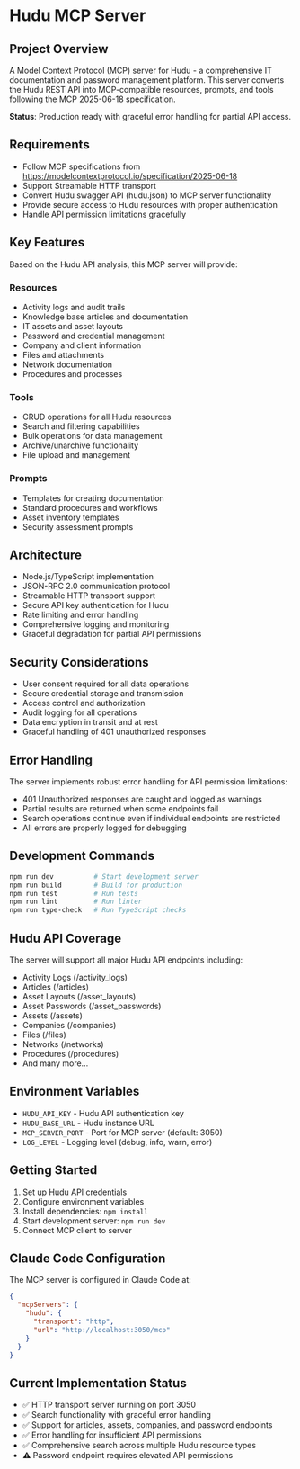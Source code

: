 # Hudu MCP Server

## Project Overview
A Model Context Protocol (MCP) server for Hudu - a comprehensive IT documentation and password management platform. This server converts the Hudu REST API into MCP-compatible resources, prompts, and tools following the MCP 2025-06-18 specification.

**Status**: Production ready with graceful error handling for partial API access.

## Requirements
- Follow MCP specifications from https://modelcontextprotocol.io/specification/2025-06-18
- Support Streamable HTTP transport
- Convert Hudu swagger API (hudu.json) to MCP server functionality
- Provide secure access to Hudu resources with proper authentication
- Handle API permission limitations gracefully

## Key Features
Based on the Hudu API analysis, this MCP server will provide:

### Resources
- Activity logs and audit trails
- Knowledge base articles and documentation
- IT assets and asset layouts
- Password and credential management
- Company and client information
- Files and attachments
- Network documentation
- Procedures and processes

### Tools
- CRUD operations for all Hudu resources
- Search and filtering capabilities
- Bulk operations for data management
- Archive/unarchive functionality
- File upload and management

### Prompts
- Templates for creating documentation
- Standard procedures and workflows
- Asset inventory templates
- Security assessment prompts

## Architecture
- Node.js/TypeScript implementation
- JSON-RPC 2.0 communication protocol
- Streamable HTTP transport support
- Secure API key authentication for Hudu
- Rate limiting and error handling
- Comprehensive logging and monitoring
- Graceful degradation for partial API permissions

## Security Considerations
- User consent required for all data operations
- Secure credential storage and transmission
- Access control and authorization
- Audit logging for all operations
- Data encryption in transit and at rest
- Graceful handling of 401 unauthorized responses

## Error Handling
The server implements robust error handling for API permission limitations:
- 401 Unauthorized responses are caught and logged as warnings
- Partial results are returned when some endpoints fail
- Search operations continue even if individual endpoints are restricted
- All errors are properly logged for debugging

## Development Commands
```bash
npm run dev          # Start development server
npm run build        # Build for production
npm run test         # Run tests
npm run lint         # Run linter
npm run type-check   # Run TypeScript checks
```

## Hudu API Coverage
The server will support all major Hudu API endpoints including:
- Activity Logs (/activity_logs)
- Articles (/articles)
- Asset Layouts (/asset_layouts)
- Asset Passwords (/asset_passwords)
- Assets (/assets)
- Companies (/companies)
- Files (/files)
- Networks (/networks)
- Procedures (/procedures)
- And many more...

## Environment Variables
- `HUDU_API_KEY` - Hudu API authentication key
- `HUDU_BASE_URL` - Hudu instance URL
- `MCP_SERVER_PORT` - Port for MCP server (default: 3050)
- `LOG_LEVEL` - Logging level (debug, info, warn, error)

## Getting Started
1. Set up Hudu API credentials
2. Configure environment variables
3. Install dependencies: `npm install`
4. Start development server: `npm run dev`
5. Connect MCP client to server

## Claude Code Configuration
The MCP server is configured in Claude Code at:
```json
{
  "mcpServers": {
    "hudu": {
      "transport": "http",
      "url": "http://localhost:3050/mcp"
    }
  }
}
```

## Current Implementation Status
- ✅ HTTP transport server running on port 3050
- ✅ Search functionality with graceful error handling
- ✅ Support for articles, assets, companies, and password endpoints
- ✅ Error handling for insufficient API permissions
- ✅ Comprehensive search across multiple Hudu resource types
- ⚠️ Password endpoint requires elevated API permissions